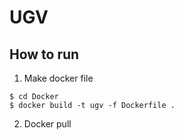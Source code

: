 # UGV

## How to run
1. Make docker file
```
$ cd Docker
$ docker build -t ugv -f Dockerfile .
```
2. Docker pull



